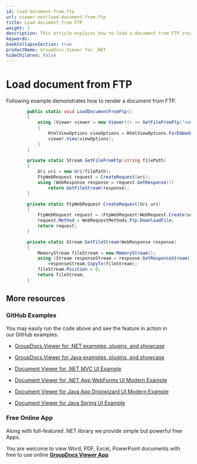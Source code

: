 ```yaml
---
id: load-document-from-ftp
url: viewer-net/load-document-from-ftp
title: Load document from FTP
weight: 3
description: This article explains how to load a document from FTP storage with GroupDocs.Viewer within your .NET applications.
keywords: 
bookCollapseSection: true
productName: GroupDocs.Viewer for .NET
hideChildren: False
---
```


# Load document from FTP

Following example demonstrates how to render a document from FTP.

```csharp
 		public static void LoadDocumentFromFtp()
        {
			using (Viewer viewer = new Viewer(() => GetFileFromFtp("sample.docx")))
            {
                HtmlViewOptions viewOptions = HtmlViewOptions.ForEmbeddedResources();                
                viewer.View(viewOptions);
            }
        }
                
        private static Stream GetFileFromFtp(string filePath)
        {
            Uri uri = new Uri(filePath);
            FtpWebRequest request = CreateRequest(uri);
            using (WebResponse response = request.GetResponse())
                return GetFileStream(response);
        }

        private static FtpWebRequest CreateRequest(Uri uri)
        {
            FtpWebRequest request = (FtpWebRequest)WebRequest.Create(uri);
            request.Method = WebRequestMethods.Ftp.DownloadFile;
            return request;
        }

        private static Stream GetFileStream(WebResponse response)
        {
            MemoryStream fileStream = new MemoryStream();
            using (Stream responseStream = response.GetResponseStream())
                responseStream.CopyTo(fileStream);
            fileStream.Position = 0;
            return fileStream;
        }
```

## More resources

### GitHub Examples

You may easily run the code above and see the feature in action in our GitHub examples:

*   [GroupDocs.Viewer for .NET examples, plugins, and showcase](https://github.com/groupdocs-viewer/GroupDocs.Viewer-for-.NET)
    
*   [GroupDocs.Viewer for Java examples, plugins, and showcase](https://github.com/groupdocs-viewer/GroupDocs.Viewer-for-Java)
    
*   [Document Viewer for .NET MVC UI Example](https://github.com/groupdocs-viewer/GroupDocs.Viewer-for-.NET-MVC) 
    
*   [Document Viewer for .NET App WebForms UI Modern Example](https://github.com/groupdocs-viewer/GroupDocs.Viewer-for-.NET-WebForms)
    
*   [Document Viewer for Java App Dropwizard UI Modern Example](https://github.com/groupdocs-viewer/GroupDocs.Viewer-for-Java-Dropwizard)
    
*   [Document Viewer for Java Spring UI Example](https://github.com/groupdocs-viewer/GroupDocs.Viewer-for-Java-Spring)
    

### Free Online App

Along with full-featured .NET library we provide simple but powerful free Apps.

You are welcome to view Word, PDF, Excel, PowerPoint documents with free to use online **[GroupDocs Viewer App](https://products.groupdocs.app/viewer)**.
